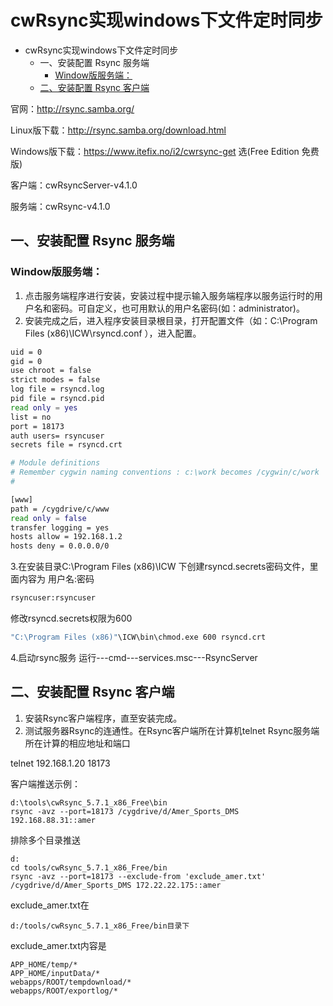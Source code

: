 







# cwRsync实现windows下文件定时同步



- cwRsync实现windows下文件定时同步
  - 一、安装配置 Rsync 服务端
    - [Window版服务端：](#window版服务端)
  - [二、安装配置 Rsync 客户端](#二-安装配置-rsync-客户端)



官网：http://rsync.samba.org/

Linux版下载：http://rsync.samba.org/download.html

Windows版下载：https://www.itefix.no/i2/cwrsync-get 选(Free Edition 免费版)

客户端：cwRsyncServer-v4.1.0

服务端：cwRsync-v4.1.0

## 一、安装配置 Rsync 服务端

### Window版服务端：

1. 点击服务端程序进行安装，安装过程中提示输入服务端程序以服务运行时的用户名和密码。可自定义，也可用默认的用户名密码(如：administrator)。
2. 安装完成之后，进入程序安装目录根目录，打开配置文件（如：C:\Program Files (x86)\ICW\rsyncd.conf ），进入配置。

```bash
uid = 0 
gid = 0 
use chroot = false
strict modes = false
log file = rsyncd.log
pid file = rsyncd.pid
read only = yes
list = no
port = 18173
auth users= rsyncuser
secrets file = rsyncd.crt

# Module definitions
# Remember cygwin naming conventions : c:\work becomes /cygwin/c/work
#

[www]
path = /cygdrive/c/www
read only = false
transfer logging = yes
hosts allow = 192.168.1.2
hosts deny = 0.0.0.0/0
```

3.在安装目录C:\Program Files (x86)\ICW 下创建rsyncd.secrets密码文件，里面内容为 用户名:密码

```bash
rsyncuser:rsyncuser
```

修改rsyncd.secrets权限为600

```bash
"C:\Program Files (x86)"\ICW\bin\chmod.exe 600 rsyncd.crt
```

4.启动rsync服务 运行---cmd---services.msc---RsyncServer

## 二、安装配置 Rsync 客户端

1. 安装Rsync客户端程序，直至安装完成。
2. 测试服务器Rsync的连通性。在Rsync客户端所在计算机telnet Rsync服务端所在计算的相应地址和端口

telnet 192.168.1.20 18173

客户端推送示例：

```
d:\tools\cwRsync_5.7.1_x86_Free\bin
rsync -avz --port=18173 /cygdrive/d/Amer_Sports_DMS 192.168.88.31::amer
```

排除多个目录推送

```
d:
cd tools/cwRsync_5.7.1_x86_Free/bin
rsync -avz --port=18173 --exclude-from 'exclude_amer.txt' /cygdrive/d/Amer_Sports_DMS 172.22.22.175::amer
```

exclude_amer.txt在

```
d:/tools/cwRsync_5.7.1_x86_Free/bin目录下
```

exclude_amer.txt内容是

```
APP_HOME/temp/*
APP_HOME/inputData/*
webapps/ROOT/tempdownload/*
webapps/ROOT/exportlog/*
```